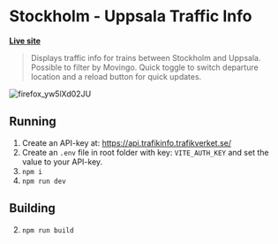 # Stockholm - Uppsala Traffic Info

**[Live site](https://sthlm-uppsala.vercel.app/)**

> Displays traffic info for trains between Stockholm and Uppsala. Possible to filter by Movingo. Quick toggle to switch departure location and a reload button for quick updates.

![firefox_yw5lXd02JU](https://user-images.githubusercontent.com/21122051/177034639-dbe136e0-9fc6-44e1-a224-69773b738f72.png)

## Running

1. Create an API-key at: https://api.trafikinfo.trafikverket.se/
2. Create an `.env` file in root folder with key: `VITE_AUTH_KEY` and set the value to your API-key.
3. `npm i`
5. `npm run dev`

## Building

2. `npm run build`

